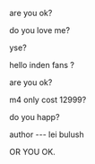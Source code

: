 are you ok?



do you love me?



yse?


hello inden fans ?



are you ok?



m4 only cost 12999?
 


do you happ?


author  --- lei bulush


OR YOU OK.
